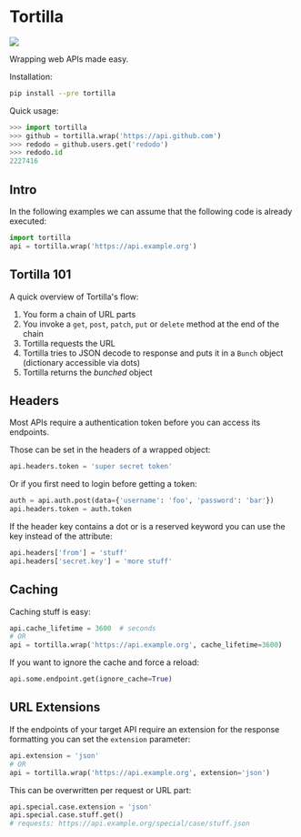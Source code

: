 Tortilla
========

[<img src="https://travis-ci.org/redodo/tortilla.svg">](https://travis-ci.org/redodo/tortilla)

Wrapping web APIs made easy.

Installation:

```bash
pip install --pre tortilla
```


Quick usage:

```python
>>> import tortilla
>>> github = tortilla.wrap('https://api.github.com')
>>> redodo = github.users.get('redodo')
>>> redodo.id
2227416
```


Intro
-----

In the following examples we can assume that the following code is already
executed:

```python
import tortilla
api = tortilla.wrap('https://api.example.org')
```


Tortilla 101
------------

A quick overview of Tortilla's flow:

1. You form a chain of URL parts
2. You invoke a `get`, `post`, `patch`, `put` or `delete` method at the end of the chain
3. Tortilla requests the URL
4. Tortilla tries to JSON decode to response and puts it in a `Bunch` object (dictionary accessible via dots)
5. Tortilla returns the *bunched* object


Headers
-------

Most APIs require a authentication token before you can access its endpoints.

Those can be set in the headers of a wrapped object:

```python
api.headers.token = 'super secret token'
```

Or if you first need to login before getting a token:

```python
auth = api.auth.post(data={'username': 'foo', 'password': 'bar'})
api.headers.token = auth.token
```

If the header key contains a dot or is a reserved keyword you can use the
key instead of the attribute:

```python
api.headers['from'] = 'stuff'
api.headers['secret.key'] = 'more stuff'
```


Caching
-------

Caching stuff is easy:

```python
api.cache_lifetime = 3600  # seconds
# OR
api = tortilla.wrap('https://api.example.org', cache_lifetime=3600)
```

If you want to ignore the cache and force a reload:

```python
api.some.endpoint.get(ignore_cache=True)
```


URL Extensions
--------------

If the endpoints of your target API require an extension for the response
formatting you can set the `extension` parameter:

```python
api.extension = 'json'
# OR
api = tortilla.wrap('https://api.example.org', extension='json')
```

This can be overwritten per request or URL part:

```python
api.special.case.extension = 'json'
api.special.case.stuff.get()
# requests: https://api.example.org/special/case/stuff.json
```
